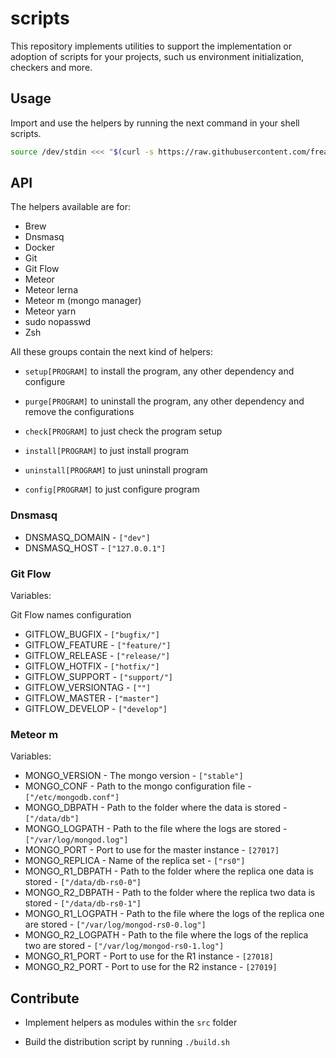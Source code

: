 # scripts

This repository implements utilities to support the implementation or adoption of scripts for your projects, such us environment initialization, checkers and more.

## Usage

Import and use the helpers by running the next command in your shell scripts.

``` bash
source /dev/stdin <<< "$(curl -s https://raw.githubusercontent.com/freak2geek/scripts/master/dist/index.sh)"
```

## API

The helpers available are for:

- Brew
- Dnsmasq
- Docker
- Git
- Git Flow
- Meteor
- Meteor lerna
- Meteor m (mongo manager)
- Meteor yarn
- sudo nopasswd
- Zsh

All these groups contain the next kind of helpers:

- `setup[PROGRAM]` to install the program, any other dependency and configure

- `purge[PROGRAM]` to uninstall the program, any other dependency and remove the configurations

- `check[PROGRAM]` to just check the program setup

- `install[PROGRAM]` to just install program

- `uninstall[PROGRAM]` to just uninstall program

- `config[PROGRAM]` to just configure program

### Dnsmasq

- DNSMASQ_DOMAIN - `["dev"]`
- DNSMASQ_HOST - `["127.0.0.1"]`

### Git Flow

Variables: 

Git Flow names configuration
- GITFLOW_BUGFIX - `["bugfix/"]`
- GITFLOW_FEATURE - `["feature/"]`
- GITFLOW_RELEASE - `["release/"]`
- GITFLOW_HOTFIX - `["hotfix/"]`
- GITFLOW_SUPPORT - `["support/"]`
- GITFLOW_VERSIONTAG - `[""]`
- GITFLOW_MASTER - `["master"]`
- GITFLOW_DEVELOP - `["develop"]`

### Meteor m

Variables: 

- MONGO_VERSION - The mongo version - `["stable"]`
- MONGO_CONF - Path to the mongo configuration file - `["/etc/mongodb.conf"]`
- MONGO_DBPATH - Path to the folder where the data is stored - `["/data/db"]`
- MONGO_LOGPATH - Path to the file where the logs are stored - `["/var/log/mongod.log"]`
- MONGO_PORT - Port to use for the master instance - `[27017]`
- MONGO_REPLICA - Name of the replica set - `["rs0"]`
- MONGO_R1_DBPATH - Path to the folder where the replica one data is stored - `["/data/db-rs0-0"]`
- MONGO_R2_DBPATH - Path to the folder where the replica two data is stored - `["/data/db-rs0-1"]`
- MONGO_R1_LOGPATH - Path to the file where the logs of the replica one are stored - `["/var/log/mongod-rs0-0.log"]`
- MONGO_R2_LOGPATH - Path to the file where the logs of the replica two are stored - `["/var/log/mongod-rs0-1.log"]`
- MONGO_R1_PORT - Port to use for the R1 instance - `[27018]`
- MONGO_R2_PORT - Port to use for the R2 instance - `[27019]`

## Contribute

- Implement helpers as modules within the `src` folder

- Build the distribution script by running `./build.sh`
